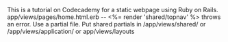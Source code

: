 This is a tutorial on Codecademy for a static webpage using Ruby on Rails.
app/views/pages/home.html.erb -- <%= render 'shared/topnav' %> throws an error.
Use a partial file. Put shared partials in /app/views/shared/ or /app/views/application/ or 
app/views/layouts
